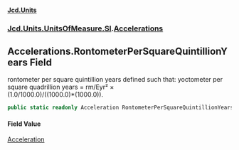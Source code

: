 #### [Jcd.Units](index.md 'index')
### [Jcd.Units.UnitsOfMeasure.SI](Jcd.Units.UnitsOfMeasure.SI.md 'Jcd.Units.UnitsOfMeasure.SI').[Accelerations](Accelerations.md 'Jcd.Units.UnitsOfMeasure.SI.Accelerations')

## Accelerations.RontometerPerSquareQuintillionYears Field

rontometer per square quintillion years defined such that: yoctometer per square quadrillion years = rm/Eyr² ×  
(1.0/1000.0)/((1000.0)*(1000.0)).

```csharp
public static readonly Acceleration RontometerPerSquareQuintillionYears;
```

#### Field Value
[Acceleration](Acceleration.md 'Jcd.Units.UnitTypes.Acceleration')